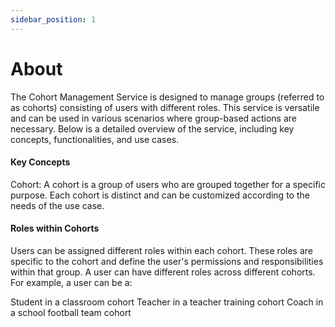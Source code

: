 ```yaml
---
sidebar_position: 1
---
```


# About

The Cohort Management Service is designed to manage groups (referred to as cohorts) consisting of users with different roles. This service is versatile and can be used in various scenarios where group-based actions are necessary. Below is a detailed overview of the service, including key concepts, functionalities, and use cases.

#### Key Concepts
Cohort: A cohort is a group of users who are grouped together for a specific purpose. Each cohort is distinct and can be customized according to the needs of the use case.

#### Roles within Cohorts
Users can be assigned different roles within each cohort. These roles are specific to the cohort and define the user's permissions and responsibilities within that group. A user can have different roles across different cohorts. For example, a user can be a:

Student in a classroom cohort
Teacher in a teacher training cohort
Coach in a school football team cohort